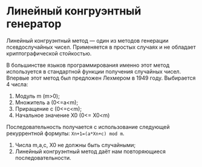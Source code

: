 # Линейный конгруэнтный генератор

Линейный конгруэнтный метод — один из методов генерации псевдослучайных чисел. Применяется в простых случаях и не обладает криптографической стойкостью.

В большинстве языков программирования именно этот метод используется в стандартной функции получения случайных чисел. Впервые этот метод был предложен Лехмером в 1949 году. Выбирается 4 числа:

1. Модуль m (m>0);
2. Множитель a (0<=a<m);
3. Приращение c (0<=c<m);
4. Начальное значение X0 (0<= X0<m)

Последовательность получается с использование следующей рекуррентной формулы: `Xn+1=(a*Xn+c) mod m`.

1. Числа m,a,c, X0 не должны быть случайными;
2. Линейный конгруэнтный метод даёт нам повторяющиеся последовательности.

